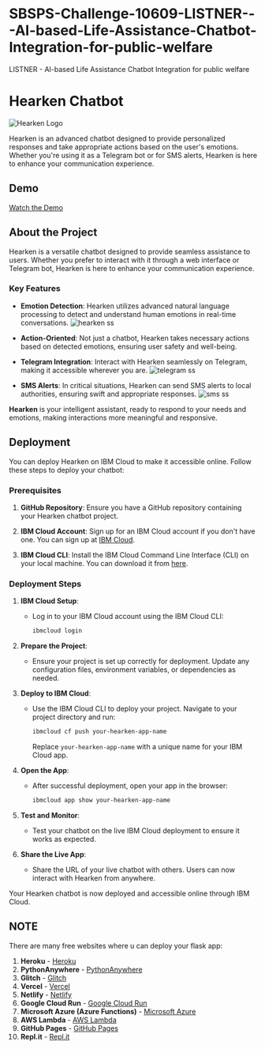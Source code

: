 # SBSPS-Challenge-10609-LISTNER---AI-based-Life-Assistance-Chatbot-Integration-for-public-welfare
LISTNER - AI-based Life Assistance Chatbot Integration for public welfare
# Hearken Chatbot
![Hearken Logo](hearken_logo-fotor-2023082923219.png) <!-- Add an image/logo of your chatbot here -->

Hearken is an advanced chatbot designed to provide personalized responses and take appropriate actions based on the user's emotions. Whether you're using it as a Telegram bot or for SMS alerts, Hearken is here to enhance your communication experience.

## Demo
[Watch the Demo](https://youtu.be/g6LWvyU6xjc)


## About the Project

Hearken is a versatile chatbot designed to provide seamless assistance to users. Whether you prefer to interact with it through a web interface or Telegram bot, Hearken is here to enhance your communication experience.

### Key Features

- **Emotion Detection**: Hearken utilizes advanced natural language processing to detect and understand human emotions in real-time conversations.
  ![hearken ss](hearkyss5.jpg)

- **Action-Oriented**: Not just a chatbot, Hearken takes necessary actions based on detected emotions, ensuring user safety and well-being.

- **Telegram Integration**: Interact with Hearken seamlessly on Telegram, making it accessible wherever you are.
 ![telegram ss](telebotss.jpg) 

- **SMS Alerts**: In critical situations, Hearken can send SMS alerts to local authorities, ensuring swift and appropriate responses.
![sms ss](twilioss.jpg)

**Hearken** is your intelligent assistant, ready to respond to your needs and emotions, making interactions more meaningful and responsive.


## Deployment

You can deploy Hearken on IBM Cloud to make it accessible online. Follow these steps to deploy your chatbot:

### Prerequisites

1. **GitHub Repository**: Ensure you have a GitHub repository containing your Hearken chatbot project.

2. **IBM Cloud Account**: Sign up for an IBM Cloud account if you don't have one. You can sign up at [IBM Cloud](https://cloud.ibm.com/).

3. **IBM Cloud CLI**: Install the IBM Cloud Command Line Interface (CLI) on your local machine. You can download it from [here](https://cloud.ibm.com/docs/cli/reference/ibmcloud/download_cli.html).

### Deployment Steps

1. **IBM Cloud Setup**:

   - Log in to your IBM Cloud account using the IBM Cloud CLI:

     ```bash
     ibmcloud login
     ```

2. **Prepare the Project**:

   - Ensure your project is set up correctly for deployment. Update any configuration files, environment variables, or dependencies as needed.

3. **Deploy to IBM Cloud**:

   - Use the IBM Cloud CLI to deploy your project. Navigate to your project directory and run:

     ```bash
     ibmcloud cf push your-hearken-app-name
     ```

     Replace `your-hearken-app-name` with a unique name for your IBM Cloud app.

4. **Open the App**:

   - After successful deployment, open your app in the browser:

     ```bash
     ibmcloud app show your-hearken-app-name
     ```

5. **Test and Monitor**:

   - Test your chatbot on the live IBM Cloud deployment to ensure it works as expected.

6. **Share the Live App**:

   - Share the URL of your live chatbot with others. Users can now interact with Hearken from anywhere.


Your Hearken chatbot is now deployed and accessible online through IBM Cloud.

## NOTE
There are many free websites where u can deploy your flask app:
1. **Heroku** - [Heroku](https://www.heroku.com/)
2. **PythonAnywhere** - [PythonAnywhere](https://www.pythonanywhere.com/)
3. **Glitch** - [Glitch](https://glitch.com/)
4. **Vercel** - [Vercel](https://vercel.com/)
5. **Netlify** - [Netlify](https://www.netlify.com/)
6. **Google Cloud Run** - [Google Cloud Run](https://cloud.google.com/run)
7. **Microsoft Azure (Azure Functions)** - [Microsoft Azure](https://azure.microsoft.com/)
8. **AWS Lambda** - [AWS Lambda](https://aws.amazon.com/lambda/)
9. **GitHub Pages** - [GitHub Pages](https://pages.github.com/)
10. **Repl.it** - [Repl.it](https://replit.com/)


